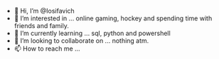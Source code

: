 - 👋 Hi, I’m @Iosifavich
- 👀 I’m interested in ... online gaming, hockey and spending time with friends and family. 
- 🌱 I’m currently learning ... sql, python and powershell
- 💞️ I’m looking to collaborate on ... nothing atm.
- 📫 How to reach me ... 

<!---
Iosifavich/Iosifavich is a ✨ special ✨ repository because its `README.md` (this file) appears on your GitHub profile.
You can click the Preview link to take a look at your changes.
--->
